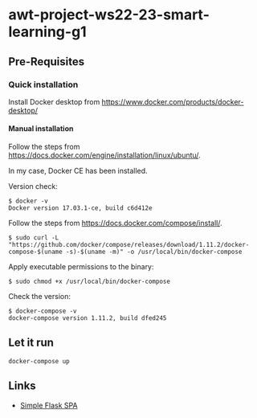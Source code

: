 # awt-project-ws22-23-smart-learning-g1

## Pre-Requisites
### Quick installation
Install Docker desktop from https://www.docker.com/products/docker-desktop/

#### Manual installation
Follow the steps from https://docs.docker.com/engine/installation/linux/ubuntu/.

In my case, Docker CE has been installed.

Version check:
```shell
$ docker -v
Docker version 17.03.1-ce, build c6d412e
```

Follow the steps from https://docs.docker.com/compose/install/.
```shell
$ sudo curl -L "https://github.com/docker/compose/releases/download/1.11.2/docker-compose-$(uname -s)-$(uname -m)" -o /usr/local/bin/docker-compose
```
Apply executable permissions to the binary:
```shell
$ sudo chmod +x /usr/local/bin/docker-compose
```
Check the version:
```shell
$ docker-compose -v
docker-compose version 1.11.2, build dfed245
```
## Let it run
```shell
docker-compose up
```
## Links
* [Simple Flask SPA](https://www.bogotobogo.com/DevOps/Docker/Docker-Compose-FlaskREST-Service-Container-and-Apache-Container.php)